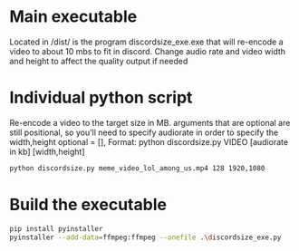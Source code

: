 # Main executable
Located in /dist/ is the program discordsize_exe.exe that will re-encode a video to about 10 mbs to fit in discord.
Change audio rate and video width and height to affect the quality output if needed

# Individual python script
Re-encode a video to the target size in MB.
arguments that are optional are still positional, so you'll need to specify audiorate
in order to specify the width,height
optional = [], Format: python discordsize.py VIDEO [audiorate in kb] [width,height]
```bash
python discordsize.py meme_video_lol_among_us.mp4 128 1920,1080
```

# Build the executable
```bash
pip install pyinstaller
pyinstaller --add-data=ffmpeg:ffmpeg --onefile .\discordsize_exe.py
```

